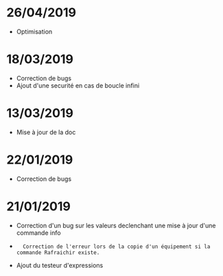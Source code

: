 # 26/04/2019

- Optimisation

# 18/03/2019

- Correction de bugs
- Ajout d'une securité en cas de boucle infini

# 13/03/2019

- Mise à jour de la doc

# 22/01/2019

-   Correction de bugs

# 21/01/2019

-   Correction d'un bug sur les valeurs declenchant une mise à jour d'une commande info
-		Correction de l'erreur lors de la copie d'un équipement si la commande Rafraichir existe.
-   Ajout du testeur d'expressions

